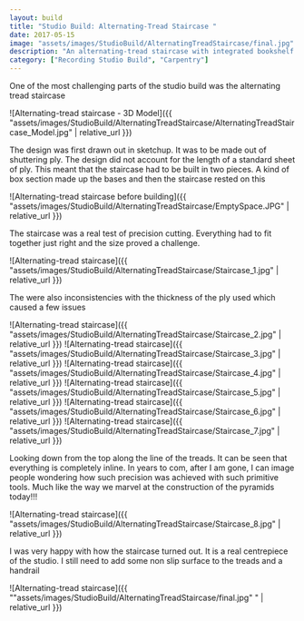 ```yaml
---
layout: build
title: "Studio Build: Alternating-Tread Staircase "
date: 2017-05-15
image: "assets/images/StudioBuild/AlternatingTreadStaircase/final.jpg" 
description: "An alternating-tread staircase with integrated bookshelf and storage for home recording studio"
category: ["Recording Studio Build", "Carpentry"]
---
```

One of the most challenging parts of the studio build was the alternating tread staircase

![Alternating-tread staircase - 3D Model]({{ "assets/images/StudioBuild/AlternatingTreadStaircase/AlternatingTreadStaircase_Model.jpg" | relative_url }})

The design was first drawn out in sketchup. It was to be made out of shuttering ply. The design did not account for the length of a standard sheet of ply. This meant that the staircase had to be built in two pieces. A kind of box section made up the bases and then the staircase rested on this

![Alternating-tread staircase before building]({{ "assets/images/StudioBuild/AlternatingTreadStaircase/EmptySpace.JPG" | relative_url }})

The staircase was a real test of precision cutting. Everything had to fit together just right and the size proved a challenge.

![Alternating-tread staircase]({{ "assets/images/StudioBuild/AlternatingTreadStaircase/Staircase_1.jpg" | relative_url }})

The were also inconsistencies with the thickness of the ply used which caused a few issues

![Alternating-tread staircase]({{ "assets/images/StudioBuild/AlternatingTreadStaircase/Staircase_2.jpg" | relative_url }})
![Alternating-tread staircase]({{ "assets/images/StudioBuild/AlternatingTreadStaircase/Staircase_3.jpg" | relative_url }})
![Alternating-tread staircase]({{ "assets/images/StudioBuild/AlternatingTreadStaircase/Staircase_4.jpg" | relative_url }})
![Alternating-tread staircase]({{ "assets/images/StudioBuild/AlternatingTreadStaircase/Staircase_5.jpg" | relative_url }})
![Alternating-tread staircase]({{ "assets/images/StudioBuild/AlternatingTreadStaircase/Staircase_6.jpg" | relative_url }})
![Alternating-tread staircase]({{ "assets/images/StudioBuild/AlternatingTreadStaircase/Staircase_7.jpg" | relative_url }})

Looking down from the top along the line of the treads. It can be seen that everything is completely inline. In years to com, after I am gone, I can image people wondering how such precision was achieved with such primitive tools. Much like the way we marvel at the construction of the pyramids today!!!

![Alternating-tread staircase]({{ "assets/images/StudioBuild/AlternatingTreadStaircase/Staircase_8.jpg" | relative_url }})

I was very happy with how the staircase turned out. It is a real centrepiece of the studio. I still need to add some non slip surface to the treads and a handrail

![Alternating-tread staircase]({{ ""assets/images/StudioBuild/AlternatingTreadStaircase/final.jpg" " | relative_url }})





